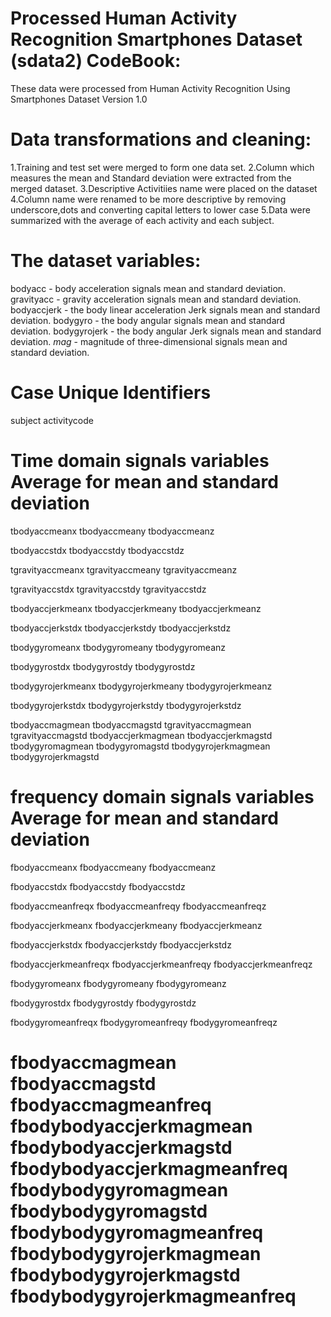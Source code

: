 Processed Human Activity Recognition Smartphones Dataset (sdata2) CodeBook: 
==========================================================================
These data were processed from Human Activity Recognition Using Smartphones Dataset Version 1.0

Data transformations and cleaning:
==================================
1.Training and test set were merged to form one data set.
2.Column which measures the mean and Standard deviation were extracted from the merged dataset.
3.Descriptive Activitiies name were placed on the dataset
4.Column name were renamed to be more descriptive by removing underscore,dots and converting capital letters to lower case
5.Data were summarized with the average of each activity and each subject.

The dataset variables:
===================================================================================
bodyacc - body acceleration signals mean and standard deviation.
gravityacc - gravity acceleration signals mean and standard deviation.
bodyaccjerk - the body linear acceleration Jerk signals mean and standard deviation.
bodygyro - the body angular signals mean and standard deviation.
bodygyrojerk - the body angular Jerk signals mean and standard deviation.
*mag* - magnitude of three-dimensional signals mean and standard deviation.

Case Unique Identifiers
=======================
subject
activitycode

Time domain signals variables Average for mean and standard deviation
=====================================================================
tbodyaccmeanx
tbodyaccmeany
tbodyaccmeanz

tbodyaccstdx
tbodyaccstdy
tbodyaccstdz

tgravityaccmeanx
tgravityaccmeany
tgravityaccmeanz

tgravityaccstdx
tgravityaccstdy
tgravityaccstdz

tbodyaccjerkmeanx
tbodyaccjerkmeany
tbodyaccjerkmeanz

tbodyaccjerkstdx
tbodyaccjerkstdy
tbodyaccjerkstdz

tbodygyromeanx
tbodygyromeany
tbodygyromeanz

tbodygyrostdx
tbodygyrostdy
tbodygyrostdz

tbodygyrojerkmeanx
tbodygyrojerkmeany
tbodygyrojerkmeanz

tbodygyrojerkstdx
tbodygyrojerkstdy
tbodygyrojerkstdz

tbodyaccmagmean
tbodyaccmagstd
tgravityaccmagmean
tgravityaccmagstd
tbodyaccjerkmagmean
tbodyaccjerkmagstd
tbodygyromagmean
tbodygyromagstd
tbodygyrojerkmagmean
tbodygyrojerkmagstd

frequency domain signals variables Average for mean and standard deviation
==========================================================================
fbodyaccmeanx
fbodyaccmeany
fbodyaccmeanz

fbodyaccstdx
fbodyaccstdy
fbodyaccstdz

fbodyaccmeanfreqx
fbodyaccmeanfreqy
fbodyaccmeanfreqz

fbodyaccjerkmeanx
fbodyaccjerkmeany
fbodyaccjerkmeanz

fbodyaccjerkstdx
fbodyaccjerkstdy
fbodyaccjerkstdz

fbodyaccjerkmeanfreqx
fbodyaccjerkmeanfreqy
fbodyaccjerkmeanfreqz

fbodygyromeanx
fbodygyromeany
fbodygyromeanz

fbodygyrostdx
fbodygyrostdy
fbodygyrostdz

fbodygyromeanfreqx
fbodygyromeanfreqy
fbodygyromeanfreqz

fbodyaccmagmean
fbodyaccmagstd
fbodyaccmagmeanfreq
fbodybodyaccjerkmagmean
fbodybodyaccjerkmagstd
fbodybodyaccjerkmagmeanfreq
fbodybodygyromagmean
fbodybodygyromagstd
fbodybodygyromagmeanfreq
fbodybodygyrojerkmagmean
fbodybodygyrojerkmagstd
fbodybodygyrojerkmagmeanfreq
====================================================




